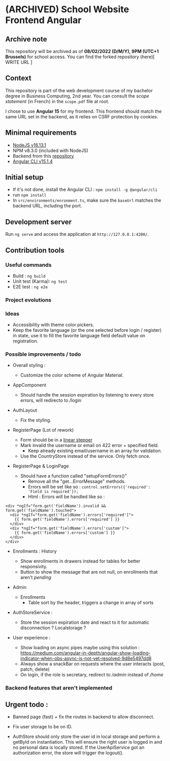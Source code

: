 # (ARCHIVED) School Website Frontend Angular

## Archive note
This repository will be archived as of **08/02/2022 (D/M/Y), 9PM (UTC+1 Brussels)** for school access.
You can find the forked repository (here)[  WRITE URL ]

## Context
This repository is part of the web development course of my bachelor degree in Business Computing, 2nd year.
You can consult the *scope statement* (in French) in the `scope.pdf` file at root.

I chose to use **Angular 15** for my frontend.
This frontend should match the same URL set in the backend, as it relies on CSRF protection by cookies.

## Minimal requirements
- [NodeJS v16.13.1](https://nodejs.org/en/download/)
- NPM v8.3.0 (included with NodeJS)
- Backend from this [repository](https://github.com/PinsonJulien/school-website-backend-laravel)
- [Angular CLI v15.1.4](https://angular.io/guide/setup-local#install-the-angular-cli)

## Initial setup 
- If it's not done, install the Angular CLI : `npm install -g @angular/cli`
- run `npm install`
- In `src/environments/enronment.ts`, make sure the `baseUrl` matches the backend URL, including the port.

## Development server
Run `ng serve` and access the application at `http://127.0.0.1:4200/`.

## Contribution tools

### Useful commands
- Build : `ng build`
- Unit test (Karma): `ng test`
- E2E test : `ng e2e`

### Project evolutions

### Ideas
- Accessibility with theme color pickers.
- Keep the favorite language (or the one selected before login / register) in state, use it to fill the favorite language field default value on registration.

### Possible improvements / todo

- Overall styling :
  - Customize the color scheme of Angular Material.

- AppComponent
  - Should handle the session expiration by listening to every store errors, will redirecto to /login

- AuthLayout
  - Fix the styling.

- RegisterPage (Lot of rework)
  - Form should be in a [linear stepper](https://material.angular.io/components/stepper/overview)
  - Mark invalid the username or email on 422 error + specified field.
    - Keep already existing email/username in an array for validation.
  - Use the CountryStore instead of the service. Only fetch once.

- RegisterPage & LoginPage
  - Should have a function called "setupFormErrors()"
    - Remove all the "get...ErrorMessage" methods.
    - Errors will be set like so : `control.setErrors({'required': 'Field is required'});`
    - Html : Errors will be handled like so :
```
<div *ngIf="form.get('fieldName').invalid && form.get('fieldName').touched">
  <div *ngIf="form.get('fieldName').errors['required']">
    {{ form.get('fieldName').errors['required'] }}
  </div>
  <div *ngIf="form.get('fieldName').errors['custom']">
    {{ form.get('fieldName').errors['custom'] }}
  </div>
</div>
```

- Enrollments : History
  - Show enrollments in drawers instead for tables for better responsivity.
  - Button to show the message that are not null, on enrollments that aren't *pending*

- Admin
  - Enrollments
    - Table sort by the header, triggers a change in array of sorts

- AuthStoreService : 
  - Store the session expiration date and react to it for automatic disconnection ? Localstorage ?

- User experience : 
  - Show loading on async pipes maybe using this solution : https://medium.com/angular-in-depth/angular-show-loading-indicator-when-obs-async-is-not-yet-resolved-9d8e5497dd8
  - Always show a snackBar on requests where the user interacts (post, patch, delete)
  - On login, if  the role is secretary, redirect to */admin* instead of */home*


### Backend features that aren't implemented 

## Urgent todo :
- Banned page (fast) + fix the routes in backend to allow disconnect.
- Fix user storage to be on ID.

- AuthStore should only store the user id in local storage and perform a getById on instantiation. This will ensure the right user is logged in and no personal data is locally stored. If the UserApiService got an authorization error, the store will trigger the logout().

